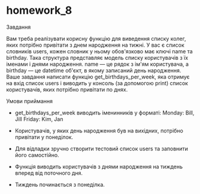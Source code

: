 # homework_8

Завдання

Вам треба реалізувати корисну функцію для виведення списку колег, яких потрібно привітати з днем народження на тижні.
У вас є список словників users, кожен словник у ньому обов'язково має ключі name та birthday. Така структура представляє модель списку користувачів з їх іменами і днями народження. name — це рядок з ім'ям користувача, а birthday — це datetime об'єкт, в якому записаний день народження.
Ваше завдання написати функцію get_birthdays_per_week, яка отримує на вхід список users і виводить у консоль (за допомогою print) список користувачів, яких потрібно привітати по днях.

Умови приймання

* get_birthdays_per_week виводить іменинників у форматі:
Monday: Bill, Jill
Friday: Kim, Jan

* Користувачів, у яких день народження був на вихідних, потрібно привітати у понеділок.
* Для відладки зручно створити тестовий список users та заповнити його самостійно.
* Функція виводить користувачів з днями народження на тиждень вперед від поточного дня.
* Тиждень починається з понеділка.
